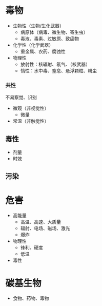 # 毒物
- 生物性（生物/生化武器）
    - 病原体（病毒、微生物、寄生虫）
    - 毒液、毒素、过敏原、致癌物
- 化学性（化学武器）
  - 重金属、农药、腐蚀性
- 物理性
    - 放射性：核辐射、氡气、（核武器）
    - 惰性：水中毒、窒息、悬浮颗粒、粉尘
### 共性
不易察觉、识别
- 微观（非视觉性）
  - 微量
- 常温（非触觉性）

## 毒性
- 剂量
- 时效
## 污染
# 危害
- 高能量
    - 高温、高速、大质量
    - 辐射、电场、磁场、激光
    - 爆炸
- 物理性
    - 锋利、硬度
    - 低温
- 毒性
# 碳基生物
- 食物、药物、毒物

